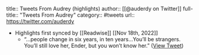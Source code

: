 title:: Tweets From Audrey (highlights)
author:: [[@auderdy on Twitter]]
full-title:: "Tweets From Audrey"
category:: #tweets
url:: https://twitter.com/auderdy

- Highlights first synced by [[Readwise]] [[Nov 18th, 2022]]
	- “...people change in six years, in ten years...You’ll be strangers. You’ll still love her, Ender, but you won’t know her.” ([View Tweet](https://twitter.com/auderdy/status/1388751419499446272))